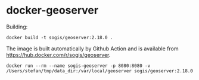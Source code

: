# docker-geoserver 
Building:
```
docker build -t sogis/geoserver:2.18.0 .
```

The image is built automatically by Github Action and is available from https://hub.docker.com/r/sogis/geoserver.

```
docker run --rm --name sogis-geoserver -p 8080:8080 -v /Users/stefan/tmp/data_dir:/var/local/geoserver sogis/geoserver:2.18.0
```